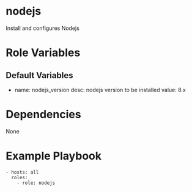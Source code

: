 # nodejs #

Install and configures Nodejs

# Role Variables #

## Default Variables ##

   - name: nodejs_version
     desc: nodejs version to be installed
     value: 8.x

# Dependencies #

None

# Example Playbook #

    - hosts: all
      roles:
        - role: nodejs
